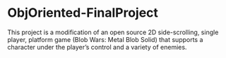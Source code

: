 # ObjOriented-FinalProject

This project is a modification of an open source 2D side-scrolling, single player, 
platform game (Blob Wars: Metal Blob Solid) that supports a character under the player’s control and a variety of enemies.
